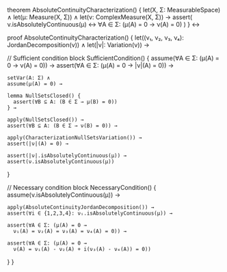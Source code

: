 theorem AbsoluteContinuityCharacterization() {
  let(X, Σ: MeasurableSpace) ∧
  let(μ: Measure(X, Σ)) ∧
  let(ν: ComplexMeasure(X, Σ)) →
  assert(
    ν.isAbsolutelyContinuous(μ) ↔ 
    ∀A ∈ Σ: (μ(A) = 0 → ν(A) = 0)
  )
} ↔

proof AbsoluteContinuityCharacterization() {
  let((ν₁, ν₂, ν₃, ν₄): JordanDecomposition(ν)) ∧
  let(|ν|: Variation(ν)) →
  
  // Sufficient condition
  block SufficientCondition() {
    assume(∀A ∈ Σ: (μ(A) = 0 → ν(A) = 0)) →
    assert(∀A ∈ Σ: (μ(A) = 0 → |ν|(A) = 0)) →
    
    setVar(A: Σ) ∧
    assume(μ(A) = 0) →
    
    lemma NullSetsClosed() {
      assert(∀B ⊆ A: (B ∈ Σ → μ(B) = 0))
    } →
    
    apply(NullSetsClosed()) →
    assert(∀B ⊆ A: (B ∈ Σ → ν(B) = 0)) →
    
    apply(CharacterizationNullSetsVariation()) →
    assert(|ν|(A) = 0) →
    
    assert(|ν|.isAbsolutelyContinuous(μ)) →
    assert(ν.isAbsolutelyContinuous(μ))
  }

  // Necessary condition
  block NecessaryCondition() {
    assume(ν.isAbsolutelyContinuous(μ)) →
    
    apply(AbsoluteContinuityJordanDecomposition()) →
    assert(∀i ∈ {1,2,3,4}: νᵢ.isAbsolutelyContinuous(μ)) →
    
    assert(∀A ∈ Σ: (μ(A) = 0 → 
      ν₁(A) = ν₂(A) = ν₃(A) = ν₄(A) = 0)) →
    
    assert(∀A ∈ Σ: (μ(A) = 0 → 
      ν(A) = ν₁(A) - ν₂(A) + i(ν₃(A) - ν₄(A)) = 0))
  }
}